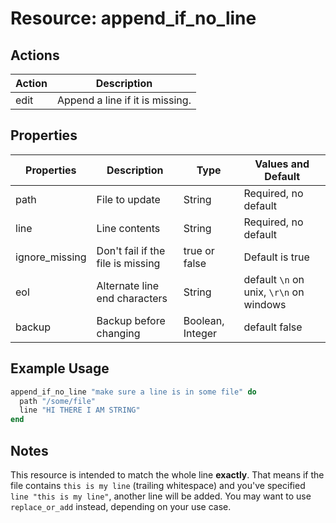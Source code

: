 # Resource: append_if_no_line

## Actions

| Action | Description                     |
| ------ | ------------------------------- |
| edit   | Append a line if it is missing. |

## Properties

| Properties     | Description                       | Type             | Values and Default                      |
| -------------- | --------------------------------- | ---------------- | --------------------------------------- |
| path           | File to update                    | String           | Required, no default                    |
| line           | Line contents                     | String           | Required, no default                    |
| ignore_missing | Don't fail if the file is missing | true or false    | Default is true                         |
| eol            | Alternate line end characters     | String           | default `\n` on unix, `\r\n` on windows |
| backup         | Backup before changing            | Boolean, Integer | default false                           |

## Example Usage

```ruby
append_if_no_line "make sure a line is in some file" do
  path "/some/file"
  line "HI THERE I AM STRING"
end
```

## Notes

This resource is intended to match the whole line **exactly**. That means if the file contains `this is my line` (trailing whitespace) and you've specified `line "this is my line"`, another line will be added. You may want to use `replace_or_add` instead, depending on your use case.
